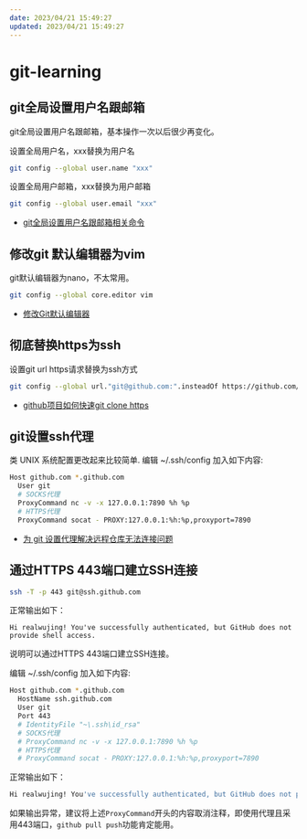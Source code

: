 ```yaml
---
date: 2023/04/21 15:49:27
updated: 2023/04/21 15:49:27
---
```


# git-learning

## git全局设置用户名跟邮箱

git全局设置用户名跟邮箱，基本操作一次以后很少再变化。

设置全局用户名，xxx替换为用户名

```bash
git config --global user.name "xxx"
```

设置全局用户邮箱，xxx替换为用户邮箱

```bash
git config --global user.email "xxx"
```

- [git全局设置用户名跟邮箱相关命令](https://segmentfault.com/a/1190000038802019)

## 修改git 默认编辑器为vim

git默认编辑器为nano，不太常用。

```bash
git config --global core.editor vim
```

- [修改Git默认编辑器](https://www.jianshu.com/p/86a7640705cd)

## 彻底替换https为ssh

设置git url https请求替换为ssh方式

```bash
git config --global url."git@github.com:".insteadOf https://github.com/
```

- [github项目如何快速git clone https](https://www.jianshu.com/p/affe1af6781c)

## git设置ssh代理

类 UNIX 系统配置更改起来比较简单. 编辑 ~/.ssh/config 加入如下内容:

```bash
Host github.com *.github.com
  User git
  # SOCKS代理
  ProxyCommand nc -v -x 127.0.0.1:7890 %h %p
  # HTTPS代理
  ProxyCommand socat - PROXY:127.0.0.1:%h:%p,proxyport=7890
```

- [为 git 设置代理解决远程仓库无法连接问题](https://www.donnadie.top/set-git-proxy)

## 通过HTTPS 443端口建立SSH连接

```bash
ssh -T -p 443 git@ssh.github.com
```

正常输出如下：

```text
Hi realwujing! You've successfully authenticated, but GitHub does not provide shell access.
```

说明可以通过HTTPS 443端口建立SSH连接。

编辑 ~/.ssh/config 加入如下内容:

```bash
Host github.com *.github.com
  HostName ssh.github.com 
  User git
  Port 443
  # IdentityFile "~\.ssh\id_rsa"
  # SOCKS代理
  # ProxyCommand nc -v -x 127.0.0.1:7890 %h %p
  # HTTPS代理
  # ProxyCommand socat - PROXY:127.0.0.1:%h:%p,proxyport=7890
```

正常输出如下：

```bash
Hi realwujing! You've successfully authenticated, but GitHub does not provide shell access.
```

如果输出异常，建议将上述`ProxyCommand`开头的内容取消注释，即使用代理且采用443端口，`github pull push`功能肯定能用。
